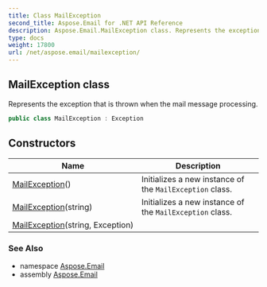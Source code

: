 ```yaml
---
title: Class MailException
second_title: Aspose.Email for .NET API Reference
description: Aspose.Email.MailException class. Represents the exception that is thrown when the mail message processing
type: docs
weight: 17800
url: /net/aspose.email/mailexception/
---
```

## MailException class

Represents the exception that is thrown when the mail message processing.

```csharp
public class MailException : Exception
```

## Constructors

| Name | Description |
| --- | --- |
| [MailException](mailexception/#constructor)() | Initializes a new instance of the `MailException` class. |
| [MailException](mailexception/#constructor_1)(string) | Initializes a new instance of the `MailException` class. |
| [MailException](mailexception/#constructor_2)(string, Exception) |  |

### See Also

* namespace [Aspose.Email](../../aspose.email/)
* assembly [Aspose.Email](../../)


